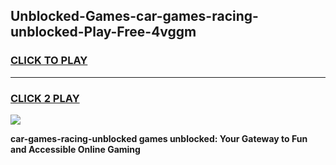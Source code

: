 
## Unblocked-Games-car-games-racing-unblocked-Play-Free-4vggm
<h3>
<a href="https://premium76.site?title=car-games-racing-unblocked&ref=10A">CLICK TO PLAY</a></h3>
<hr>

<h3>
<a href="https://premium76.site?title=car-games-racing-unblocked&ref=10A">CLICK 2 PLAY</a>
  
</h3>

<a href="https://premium76.site?title=car-games-racing-unblocked&ref=10A"><img src="https://clearcache.store/games.png"></a>


**car-games-racing-unblocked games unblocked: Your Gateway to Fun and Accessible Online Gaming**
